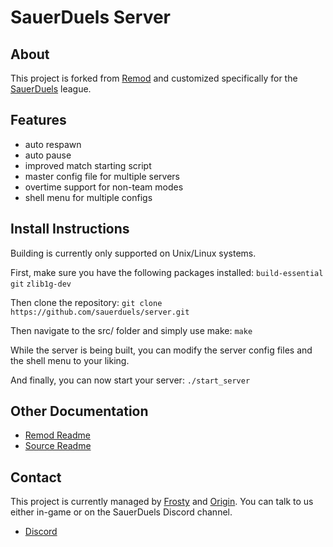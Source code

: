 SauerDuels Server
===

About
---

This project is forked from [Remod](https://github.com/vasyahuyasa/remod-sauerbraten) and customized specifically for the [SauerDuels](http://sauerduels.me/) league.


Features
---

  * auto respawn
  * auto pause
  * improved match starting script
  * master config file for multiple servers
  * overtime support for non-team modes
  * shell menu for multiple configs


Install Instructions
---

Building is currently only supported on Unix/Linux systems.

First, make sure you have the following packages installed:
`build-essential` `git` `zlib1g-dev`

Then clone the repository:
`git clone https://github.com/sauerduels/server.git`

Then navigate to the src/ folder and simply use make:
`make`

While the server is being built, you can modify the server config files and the shell menu to your liking.


And finally, you can now start your server:
`./start_server`


Other Documentation
---

  * [Remod Readme](https://github.com/vasyahuyasa/remod-sauerbraten/blob/master/README.md)
  * [Source Readme](https://sourceforge.net/p/sauerbraten/code/HEAD/tree/src/readme_source.txt)


Contact
---

This project is currently managed by [Frosty](https://github.com/vaqfrosty) and [Origin](https://github.com/AngrySnout). You can talk to us either in-game or on the SauerDuels Discord channel. 

  * [Discord](https://discord.gg/FTSjNfz)
